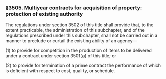 ### §3505. Multiyear contracts for acquisition of property: protection of existing authority ###

The regulations under section 3502 of this title shall provide that, to the extent practicable, the administration of this subchapter, and of the regulations prescribed under this subchapter, shall not be carried out in a manner to preclude or curtail the existing ability of an agency—

(1) to provide for competition in the production of items to be delivered under a contract under section 3501(a) of this title; or

(2) to provide for termination of a prime contract the performance of which is deficient with respect to cost, quality, or schedule.